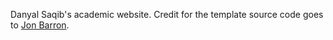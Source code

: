 Danyal Saqib's academic website. Credit for the template source code goes to [Jon Barron](https://jonbarron.info/).
